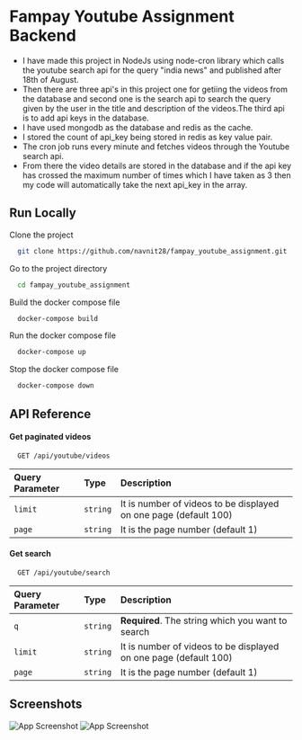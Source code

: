 
# Fampay Youtube Assignment Backend
- I have made this project in NodeJs using node-cron library which calls the youtube search api for the query "india news" and published after 18th of August.
- Then there are three api's in this project one for getiing the videos from the database and second one is the search api to search the query given by the user in the title and description of the videos.The third api is to add api keys in the database.
- I have used mongodb as the database and redis as the cache.
- I stored the count of api_key being stored in redis as key value pair.
- The cron job runs every minute and fetches videos through the Youtube search api.
- From there the video details are stored in the database and if the api key has crossed the maximum number of times which I have taken as 3 then my code will automatically take the next api_key in the array.


## Run Locally

Clone the project

```bash
  git clone https://github.com/navnit28/fampay_youtube_assignment.git
```

Go to the project directory

```bash
  cd fampay_youtube_assignment
```

Build the docker compose file

```bash
  docker-compose build
```

Run the docker compose file

```bash
  docker-compose up
```
Stop the docker compose file

```bash
  docker-compose down
```


## API Reference

#### Get paginated videos

```http
  GET /api/youtube/videos
```

| Query Parameter | Type     | Description                |
| :-------- | :------- | :------------------------- |
| `limit` | `string` |  It is number of videos to be displayed on one page (default 100)|
| `page` | `string` | It is the page number (default 1)|

#### Get search

```http
  GET /api/youtube/search
```

| Query Parameter | Type     | Description                       |
| :-------- | :------- | :-------------------------------- |
| `q`      | `string` | **Required**. The string which you want to search |
| `limit` | `string` |  It is number of videos to be displayed on one page (default 100)|
| `page` | `string` | It is the page number (default 1)|


## Screenshots

![App Screenshot](https://i.ibb.co/0mVVR6d/Screenshot-2022-08-20-at-12-34-36-AM.png)
![App Screenshot](https://i.ibb.co/nz7FjDz/Screenshot-2022-08-20-at-12-34-48-AM.png)
